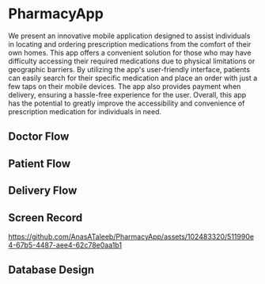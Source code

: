 # PharmacyApp
We present an innovative mobile application designed to assist individuals in locating and ordering prescription medications from the comfort of their own homes. This app offers a convenient solution for those who may have difficulty accessing their required medications due to physical limitations or geographic barriers. By utilizing the app's user-friendly interface, patients can easily search for their specific medication and place an order with just a few taps on their mobile devices. The app also provides payment when delivery, ensuring a hassle-free experience for the user. Overall, this app has the potential to greatly improve the accessibility and convenience of prescription medication for individuals in need.
<br>
## Doctor Flow
## Patient Flow
## Delivery Flow
## Screen Record
https://github.com/AnasATaleeb/PharmacyApp/assets/102483320/511990e4-67b5-4487-aee4-62c78e0aa1b1

## Database Design

